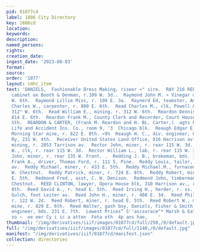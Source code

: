 ```yaml
---
pid: 01077cd
label: 1886 City Directory
key: 1886cd
location: 
keywords: 
description: 
named_persons: 
rights: 
creation_date: 
ingest_date: '2023-08-03'
format: 
source: 
order: '1077'
layout: cmhc_item
text: 'DANIELS,  Fashionable Dress Making, riseer «° sire.  RAY 216 REE  Raymond George,
  cabinet oe Booth & Denman, r.109 W. 3d..  Raymond John M. » Vinegar mfr. .» r. 500
  W. 6th.  Raymond Lillie Miss, r. 109 E. 3a.  Raynerd Ed, teamster, American Smelter.  Rea
  Charles W., carpenter, r. 800 E. 6th.  Read Charles M., clk, Powell & Brooks, r.
  312° W. 6th.  Read William E., mining. r. 312 W. 6th.  Reardon Dennis, miner, r.
  814 E. 6th.  Reardon Frank M., County Clerk and Recorder, Court House, r. 212 EK.
  Sth.  REARDON & CARTER, (Frank M. Reardon and H. BL. Carter,)  agts Pacific Mutual
  Life and Accident Ins. Co., room 9, ‘3  Chicago blk.  Reaugh Edgar E., engineer,
  Morning Star mine, r. 822 E. 8th. «9%  Reaugh H. C., div. engineer, Colo. Midland
  Ry, 231 W. 4th.  Receiver United States Land Office, 816 Harrison av.  Recen Daniel,
  mining, r. 2053 Tarrison av.  Rector John, miner, r. rear 115 W. 3d.  Rector Solomon
  W., clk, r. rear 115 W. 3d.  Rector William L., lab, r. rear 115 W. 3d.  Redden
  John, miner, r. rear 135 W. Front. .  Redding J. B., brakeman, bds. 1309 N. Poplar.  Reddington
  Frank A., driver, Thomas Ford, r. 111 5. Pine.  Reddy Louis, tailor, r. 607 Harrison
  av.  Reddy Michael, miner, r. 433 E. 5th.  Reddy Michael.M., furnaceman, r. 426
  W. Chestnut.  Reddy Patrick, miner, r. 724 E. 8th.  Reddy Robert, miner, r. 433
  E. 5th.  Redmond Fred., asst, C. W. Denison.  Redmond John, timberman, r. 707 W.
  Chestnut.  REED CLINTON, lawyer, Opera House blk, 310 Harrison av., rc. 3803 W.
  8th.  Reed David A., r. head E. 5th.  Reed Irving H., herder, r. ss. California
  Gulch, foot Leiter av.  Reed John H., miner, r. 408 E. 3d.  Reed Philip, miner,
  r. 122 W. 2d.  Reed Robert, miner, r. head E. 5th.  Reed Robert W., miner, Flenriett
  mine, r. 829 E. 6th.  Reed Walter, gash boy, Daniels, Fisher & Smith.  Reeder Joseph,
  engineer, bds. 231 E. 7th.  Lowest Prices” S''ascsorace"* Marsh & Eaton     as aa
  so ~  oe eer Cy i ic a atten  Feta eth  4p ans hae,    '
thumbnail: "/img/derivatives/iiif/images/01077cd/full/250,/0/default.jpg"
full: "/img/derivatives/iiif/images/01077cd/full/1140,/0/default.jpg"
manifest: "/img/derivatives/iiif/01077cd/manifest.json"
collection: directories
---
```

